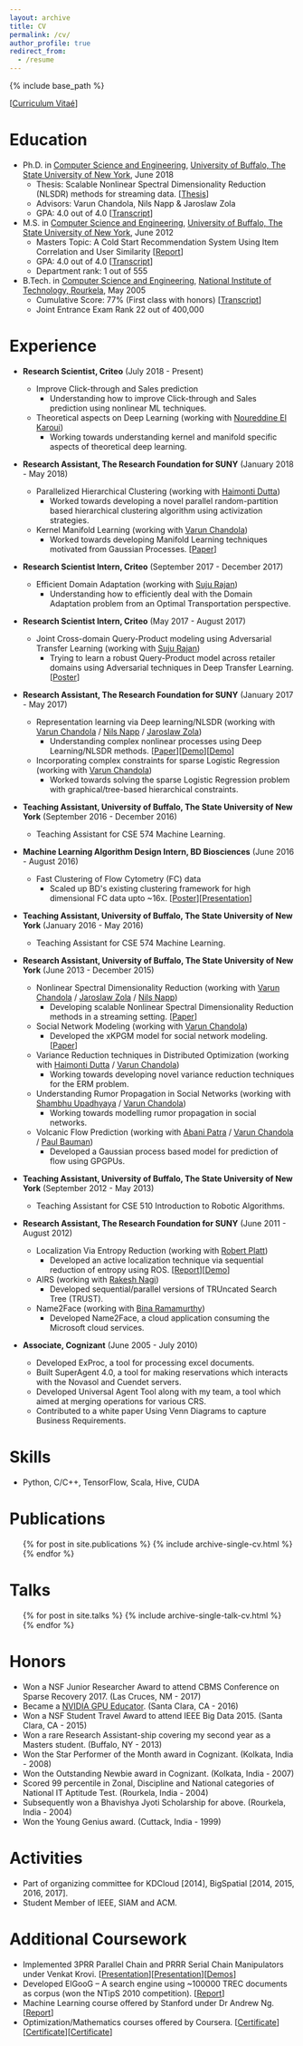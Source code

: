 ```yaml
---
layout: archive
title: CV
permalink: /cv/
author_profile: true
redirect_from:
  - /resume
---
```


{% include base_path %}

[[Curriculum Vitaé](http://schrilax.github.io/files/Suchismit_CV.pdf)]

Education
======
* Ph.D. in [Computer Science and Engineering](https://engineering.buffalo.edu/computer-science-engineering.html), [University of Buffalo, The State University of New York](http://www.buffalo.edu), June 2018
  - Thesis: Scalable Nonlinear Spectral Dimensionality Reduction (NLSDR) methods for streaming data. [[Thesis](http://schrilax.github.io/files/thesis_final.pdf)]
  - Advisors: Varun Chandola, Nils Napp & Jaroslaw Zola
  - GPA: 4.0 out of 4.0 [[Transcript](http://schrilax.github.io/files/ub-cse-unofficial-transcript.pdf)]
* M.S. in [Computer Science and Engineering](https://engineering.buffalo.edu/computer-science-engineering.html), [University of Buffalo, The State University of New York](http://www.buffalo.edu), June 2012
  - Masters Topic: A Cold Start Recommendation System Using Item Correlation and User Similarity [[Report](http://schrilax.github.io/files/iRec.pdf)]
  - GPA: 4.0 out of 4.0 [[Transcript](http://schrilax.github.io/files/ub-cse-unofficial-transcript.pdf)]
  - Department rank: 1 out of 555
* B.Tech. in [Computer Science and Engineering](https://www.nitrkl.ac.in/CS/Default.aspx), [National Institute of Technology, Rourkela](https://www.nitrkl.ac.in), May 2005
  - Cumulative Score: 77% (First class with honors) [[Transcript](http://schrilax.github.io/files/nit_bachelors_transcript.pdf)]
  - Joint Entrance Exam Rank 22 out of 400,000

Experience
======
* __Research Scientist, Criteo__ (July 2018 - Present)
  - Improve Click-through and Sales prediction
    - Understanding how to improve Click-through and Sales prediction using nonlinear ML techniques.
  - Theoretical aspects on Deep Learning (working with [Noureddine El Karoui](https://statistics.berkeley.edu/people/noureddine-el-karoui))
    - Working towards understanding kernel and manifold specific aspects of theoretical deep learning.

* __Research Assistant, The Research Foundation for SUNY__ (January 2018 - May 2018)
  - Parallelized Hierarchical Clustering (working with [Haimonti Dutta](http://mgt.buffalo.edu/faculty/academic-departments/management-science-systems/faculty/haimonti-dutta.html))
    - Worked towards developing a novel parallel random-partition based hierarchical clustering algorithm using activization strategies.
  - Kernel Manifold Learning (working with [Varun Chandola](https://cse.buffalo.edu/~chandola/))
    - Worked towards developing Manifold Learning techniques motivated from Gaussian Processes. [[Paper](https://arxiv.org/abs/1804.08833)]

* __Research Scientist Intern, Criteo__ (September 2017 - December 2017)
  - Efficient Domain Adaptation (working with [Suju Rajan](https://www.linkedin.com/in/suju-rajan/))
    - Understanding how to efficiently deal with the Domain Adaptation problem from an Optimal Transportation perspective.

* __Research Scientist Intern, Criteo__ (May 2017 - August 2017)
  - Joint Cross-domain Query-Product modeling using Adversarial Transfer Learning (working with [Suju Rajan](https://www.linkedin.com/in/suju-rajan/))
    - Trying to learn a robust Query-Product model across retailer domains using Adversarial techniques in Deep Transfer Learning. [[Poster](http://schrilax.github.io/files/Criteo_Domain_Adaptation.pdf)]

* __Research Assistant, The Research Foundation for SUNY__ (January 2017 - May 2017)
  - Representation learning via Deep learning/NLSDR (working with [Varun Chandola](https://cse.buffalo.edu/~chandola/) / [Nils Napp](https://cse.buffalo.edu/~nnapp/) / [Jaroslaw Zola](https://cse.buffalo.edu/~jzola/))
    - Understanding complex nonlinear processes using Deep Learning/NLSDR methods. [[Paper](http://ieeexplore.ieee.org/document/8257987/)][[Demo](https://www.youtube.com/watch?v=fwT1zJ7VMFc)][[Demo](https://www.youtube.com/watch?v=ehN4I1TsBRc)]
  - Incorporating complex constraints for sparse Logistic Regression (working with [Varun Chandola](https://cse.buffalo.edu/~chandola/))
    - Worked towards solving the sparse Logistic Regression problem with graphical/tree-based hierarchical constraints.

* __Teaching Assistant, University of Buffalo, The State University of New York__ (September 2016 - December 2016)
  - Teaching Assistant for CSE 574 Machine Learning.

* __Machine Learning Algorithm Design Intern, BD Biosciences__ (June 2016 - August 2016)
  - Fast Clustering of Flow Cytometry (FC) data
    - Scaled up BD's existing clustering framework for high dimensional FC data upto \~16x. [[Poster](http://schrilax.github.io/files/BD_Fast_Adaptive_Mean_Shift.pdf)][[Presentation](http://schrilax.github.io/files/Parallel_FAMS.pdf)]

* __Teaching Assistant, University of Buffalo, The State University of New York__ (January 2016 - May 2016)
  - Teaching Assistant for CSE 574 Machine Learning.

* __Research Assistant, University of Buffalo, The State University of New York__ (June 2013 - December 2015)
  - Nonlinear Spectral Dimensionality Reduction (working with [Varun Chandola](https://cse.buffalo.edu/~chandola/) / [Jaroslaw Zola](https://cse.buffalo.edu/~jzola/) / [Nils Napp](https://cse.buffalo.edu/~nnapp/))
    - Developing scalable Nonlinear Spectral Dimensionality Reduction methods in a streaming setting. [[Paper](https://epubs.siam.org/doi/10.1137/1.9781611974973.84)]
  - Social Network Modeling (working with [Varun Chandola](https://cse.buffalo.edu/~chandola/))
    - Developed the xKPGM model for social network modeling. [[Paper](http://ieeexplore.ieee.org/document/7363817/)]
  - Variance Reduction techniques in Distributed Optimization (working with [Haimonti Dutta](http://mgt.buffalo.edu/faculty/academic-departments/management-science-systems/faculty/haimonti-dutta.html) / [Varun Chandola](https://cse.buffalo.edu/~chandola/))
    - Working towards developing novel variance reduction techniques for the ERM problem.
  - Understanding Rumor Propagation in Social Networks (working with [Shambhu Upadhyaya](https://cse.buffalo.edu/~shambhu/) / [Varun Chandola](https://cse.buffalo.edu/~chandola/))
    - Working towards modelling rumor propagation in social networks.
  - Volcanic Flow Prediction (working with [Abani Patra](https://engineering.tufts.edu/people/faculty/abani-patra) / [Varun Chandola](https://cse.buffalo.edu/~chandola/) / [Paul Bauman](https://www.linkedin.com/in/paul-bauman-84a7093a))
    - Developed a Gaussian process based model for prediction of flow using GPGPUs.

* __Teaching Assistant, University of Buffalo, The State University of New York__ (September 2012 - May 2013)
  - Teaching Assistant for CSE 510 Introduction to Robotic Algorithms.

* __Research Assistant, The Research Foundation for SUNY__ (June 2011 - August 2012)
  - Localization Via Entropy Reduction (working with [Robert Platt](https://www.khoury.northeastern.edu/people/robert-platt/))
    - Developed an active localization technique via sequential reduction of entropy using ROS. [[Report](http://schrilax.github.io/files/Localization.pdf)][[Demo](https://www.youtube.com/watch?v=Pqn-tMojdjk)]
  - AIRS (working with [Rakesh Nagi](https://ise.illinois.edu/directory/profile/nagi))
    - Developed sequential/parallel versions of TRUncated Search Tree (TRUST).
  - Name2Face (working with [Bina Ramamurthy](https://cse.buffalo.edu/~bina/))
    - Developed Name2Face, a cloud application consuming the Microsoft cloud services.

* __Associate, Cognizant__ (June 2005 - July 2010)
  - Developed ExProc, a tool for processing excel documents.
  - Built SuperAgent 4.0, a tool for making reservations which interacts with the Novasol and Cuendet servers.
  - Developed Universal Agent Tool along with my team, a tool which aimed at merging operations for various CRS.
  - Contributed to a white paper Using Venn Diagrams to capture Business Requirements.

Skills
======
* Python, C/C++, TensorFlow, Scala, Hive, CUDA

Publications
======
  <ul>{% for post in site.publications %}
    {% include archive-single-cv.html %}
  {% endfor %}</ul>
  
Talks
======
  <ul>{% for post in site.talks %}
    {% include archive-single-talk-cv.html %}
  {% endfor %}</ul>

Honors
======
* Won a NSF Junior Researcher Award to attend CBMS Conference on Sparse Recovery 2017. (Las Cruces, NM - 2017)
* Became a [NVIDIA GPU Educator](https://developer.nvidia.com/educators). (Santa Clara, CA - 2016)
* Won a NSF Student Travel Award to attend IEEE Big Data 2015. (Santa Clara, CA - 2015)
* Won a rare Research Assistant-ship covering my second year as a Masters student. (Buffalo, NY - 2013)
* Won the Star Performer of the Month award in Cognizant. (Kolkata, India - 2008)
* Won the Outstanding Newbie award in Cognizant. (Kolkata, India - 2007)
* Scored 99 percentile in Zonal, Discipline and National categories of National IT Aptitude Test. (Rourkela, India - 2004)
* Subsequently won a Bhavishya Jyoti Scholarship for above. (Rourkela, India - 2004)
* Won the Young Genius award. (Cuttack, India - 1999)

Activities
======
* Part of organizing committee for KDCloud [2014], BigSpatial [2014, 2015, 2016, 2017].
* Student Member of IEEE, SIAM and ACM.

Additional Coursework
======
* Implemented 3PRR Parallel Chain and PRRR Serial Chain Manipulators under Venkat Krovi. [[Presentation](http://schrilax.github.io/files/3-PRR-parallel-chain-manipulator.pdf)][[Presentation](http://schrilax.github.io/files/PRRR-serial-chain-manipulator.pdf)][[Demos](http://schrilax.github.io/files/youtube-video-links.txt)]
* Developed ElGooG – A search engine using \~100000 TREC documents as corpus (won the NTipS 2010 competition). [[Report](http://schrilax.github.io/files/ElGooG.pdf)]
* Machine Learning course offered by Stanford under Dr Andrew Ng. [[Report](http://schrilax.github.io/files/statement-of-accomplishment.pdf)]
* Optimization/Mathematics courses offered by Coursera. [[Certificate](http://schrilax.github.io/files/Linear_Programming_2014.pdf)][[Certificate](http://schrilax.github.io/files/Complex_Analysis_2014.pdf)][[Certificate](http://schrilax.github.io/files/Coursera3JL97R9BMUPF.pdf)]

